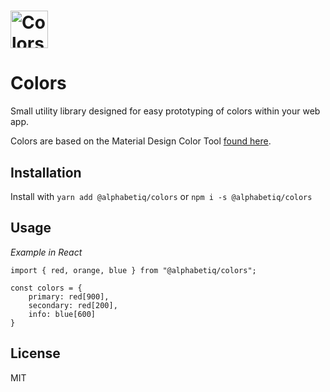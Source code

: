 # <img src='https://alphabetiq.github.io/colors/logo.png' height='60' alt='Colors Logo' aria-label='alphabetiq colors' />

# Colors

Small utility library designed for easy prototyping of colors within your web app.

Colors are based on the Material Design Color Tool [found here](https://material.io/resources/color).

## Installation

Install with `yarn add @alphabetiq/colors` or `npm i -s @alphabetiq/colors`

## Usage

_Example in React_

```
import { red, orange, blue } from "@alphabetiq/colors";

const colors = {
    primary: red[900],
    secondary: red[200],
    info: blue[600]
}
```

## License

MIT